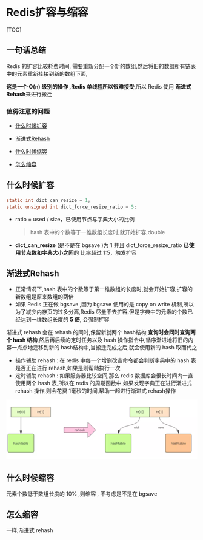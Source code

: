 # Redis扩容与缩容

[TOC]

## 一句话总结

Redis 的扩容比较耗费时间, 需要重新分配一个新的数组,然后将旧的数组所有链表中的元素重新挂接到新的数组下面, 

**这是一个 O(n) 级别的操作 ,Redis 单线程所以很难接受**,所以 Redis 使用 **渐进式 Rehash**来进行搬迁

### 值得注意的问题

- [什么时候扩容](#什么时候扩容)

- [渐进式Rehash](#渐进式Rehash)
- [什么时候缩容](#什么时候缩容)
- [怎么缩容](#怎么缩容)

## 什么时候扩容

```c
static int dict_can_resize = 1;
static unsigned int dict_force_resize_ratio = 5;
```

- ratio = used / size，已使用节点与字典大小的比例

  > hash 表中的个数等于一维数组长度时,就开始扩容,double 

- **dict_can_resize** (是不是在 bgsave )为 1 并且 dict_force_resize_ratio **已使用节点数和字典大小之间**的 比率超过 1:5，触发扩容

## 渐进式Rehash

- 正常情况下,hash 表中的个数等于第一维数组的长度时,就会开始扩容,扩容的新数组是原来数组的两倍
- 如果 Redis 正在做 bgsave ,因为 bgsave 使用的是 copy on write 机制,所以为了减少内存页的过多分离,Redis 尽量不去扩容,但是字典中的元素的个数已经达到一维数组长度的 **5 倍**, 会强制扩容

渐进式 rehash 会在 rehash 的同时,保留新就两个 hash结构,**查询时会同时查询两个 hash 结构**,然后再后续的定时任务以及 hash 操作指令中,循序渐进地将旧的内容一点点地迁移到新的 hash结构中,当搬迁完成之后,就会使用新的 hash 取而代之

- 操作辅助 rehash : 在 redis 中每一个增删改查命令都会判断字典中的 hash 表是否正在进行 rehash,如果是则帮助执行一次
- 定时辅助 rehash : 如果服务器比较空间,那么 redis 数据库会很长时间内一直使用两个 hash 表,所以在 redis 的周期函数中,如果发现字典正在进行渐进式 rehash 操作,则会花费 1毫秒的时间,帮助一起进行渐进式 rehash操作

![image-20200427122511990](../../../assets/image-20200427122511990.png)

## 什么时候缩容

元素个数低于数组长度的 10% ,则缩容 , 不考虑是不是在 bgsave

## 怎么缩容

一样,渐进式 rehash 